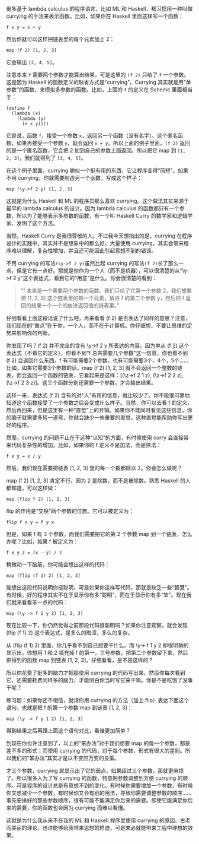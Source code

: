 很多基于 lambda calculus 的程序语言，比如 ML 和 Haskell，都习惯用一种叫做 currying 的手法来表示函数。比如，如果你在 Haskell 里面这样写一个函数：

    f x y = x + y

然后你就可以这样把链表里的每个元素加上 2：

    map (f 2) [1, 2, 3]

它会输出 `[3, 4, 5]`。

注意本来 `f` 需要两个参数才能算出结果，可是这里的 `(f 2)` 只给了 `f` 一个参数。这是因为 Haskell 的函数定义的缺省方式是“currying”。Currying 其实就是用“单参数”的函数，来模拟多参数的函数。比如，上面的 `f` 的定义在 Scheme 里面相当于：

    (define f
      (lambda (x)
        (lambda (y)
          (+ x y))))

它是说，函数 `f`，接受一个参数 `x`，返回另一个函数（没有名字）。这个匿名函数，如果再接受一个参数 `y`，就会返回 `x + y`。所以上面的例子里面，`(f 2)` 返回的是一个匿名函数，它会把 2 加到自己的参数上面返回。所以把它 map 到 `[1, 2, 3]`，我们就得到了 `[3, 4, 5]`。

在这个例子里面，currying 貌似一个挺有用的东西，它让程序变得“简短”。如果不用 currying，你就需要制造另一个函数，写成这个样子：

    map (\y->f 2 y) [1, 2, 3]

这就是为什么 Haskell 和 ML 的程序员那么喜欢 currying。这个做法其实来源于最早的 lambda calculus 的设计。因为 lambda calculus 的函数都只有一个参数，所以为了能够表示多参数的函数，有一个叫 Haskell Curry 的数学家和逻辑学家，发明了这个方法。

当然，Haskell Curry 是我很尊敬的人。不过我今天想指出的是，currying 在程序设计的实践中，其实并不是想象中的那么好。大量使用 currying，其实会带来程序难以理解，复杂性增加，并且还可能因此引起意想不到的错误。

不用 currying 的写法`(\y->f 2 y)`虽然比起 currying 的写法`(f 2)`长了那么一点，但是它有一点好。那就是你作为一个人（而不是机器），可以很清楚的从“\y->f 2 y”这个表达式，看到它的“用意”是什么。你会很清楚的看到：

> “f 本来是一个需要两个参数的函数。我们只给了它第一个参数 2。我们想要把 [1, 2, 3] 这个链表里的每一个元素，放进 f 的第二个参数 y，然后把 f 返回的结果一个一个的放进返回值的链表里。”

仔细看看上面这段话说了什么吧，再来看看 (f 2) 是否表达了同样的意思？注意，我们现在的“重点”在于你，一个人，而不在于计算机。你仔细想，不要让思维的定势来影响你的判断。

你发现了吗？(f 2) 并不完全的含有 \y->f 2 y 所表达的内容。因为单从 (f 2) 这个表达式（不看它的定义），你看不到“f 总共需要几个参数”这一信息，你也看不到 (f 2) 会返回什么东西。f 有可能需要2个参数，也有可能需要3个，4个，5个…… 比如，如果它需要3个参数的话，map (f 2) [1, 2, 3] 就不会返回一个整数的链表，而会返回一个函数的链表，它看起来是这样：[(\z->f 2 1 z), (\z->f 2 2 z), (\z->f 2 3 z)]。这三个函数分别还需要一个参数，才会输出结果。

这样一来，表达式 (f 2) 含有的对“人”有用的信息，就比较少了。你不能很可靠地知道这个函数接受了一个参数之后会变成什么样子。当然，你可以去看 f 的定义，然后再回来，但是这里有一种“直觉”上的开销。如果你不能同时看见这些信息，你的脑子就需要多转一道弯，你就会缺少一些重要的直觉。这种直觉能帮助你写出更好的程序。

然而，currying 的问题不止在于这种“认知”的方面，有时候使用 curry 会直接带来代码复杂性的增加。比如，如果你的 f 定义不是加法，而是除法：

    f x y = x / y

然后，我们现在需要把链表 [1, 2, 3] 里的每一个数都除以 2。你会怎么做呢？

map (f 2) [1, 2, 3] 肯定不行，因为 2 是除数，而不是被除数。熟悉 Haskell 的人都知道，可以这样做：

    map (flip f 2) [1, 2, 3]

flip 的作用是“交换”两个参数的位置。它可以被定义为：

    flip f x y = f y x

但是，如果 f 有 3 个参数，而我们需要把它的第 2 个参数 map 到一个链表，怎么办呢？比如，如果 f 被定义为：

    f x y z = (x - y) / z

稍微动一下脑筋，你可能会想出这样的代码：

    map (flip (f 1) 2) [1, 2, 3]

能想出这段代码说明你挺聪明，可是如果你这样写代码，那就是缺乏一些“智慧”。有时候，好的程序其实不在于显示你有多“聪明”，而在于显示你有多“笨”。现在我们就来看看笨一点的代码：

    map (\y -> f 1 y 2) [1, 2, 3]

现在比较一下，你仍然觉得之前那段代码很聪明吗？如果你注意观察，就会发现 (flip (f 1) 2) 这个表达式，是多么的晦涩，多么的复杂。

从 (flip (f 1) 2) 里面，你几乎看不到自己想要干什么。而 \y-> f 1 y 2 却很明确的显示出，你想用 1 和 2 填充掉 f 的第一，三号参数，把第二个参数留下来，然后把得到的函数 map 到链表 [1, 2, 3]。仔细看看，是不是这样的？

所以你花费了挺多的脑力才把那使用 currying 的代码写出来，然后你每次看到它，还需要耗费同样多的脑力，才能明白你当时写它来干嘛。你是不是吃饱了没事干呢？

练习题：如果你还不相信，就请你用 currying 的方法（加上 flip）表达下面这个语句，也就是把 f 的第一个参数 map 到链表 [1, 2, 3]：

    map (\y -> f y 1 2) [1, 2, 3]

得到结果之后再跟上面这个语句对比，看谁更加简单？

到现在你也许注意到了，以上的“笨办法”对于我们想要 map 的每一个参数，都是差不多的形式；而使用 currying 的代码，对于每个参数，形式有很大的差别。所以我们的“笨办法”其实才是以不变应万变的良策。

才三个参数，currying 就显示出了它的弱点，如果超过三个参数，那就更麻烦了。所以很多人为了写 currying 的函数，特意把参数调整到方便 currying 的顺序。可是程序的设计总是有意想不到的变化。有时候你需要增加一个参数，有时候你又想减少一个参数，有时候你又会有别的用法，导致你需要调整参数的顺序…… 事先安排好的那些参数顺序，很有可能不能满足你后来的需要。即使它能满足你后来的需要，你的函数也会因为 currying 而难以看懂。

这就是为什么我从来不在我的 ML 和 Haskell 程序里使用 currying 的原因。古老而美丽的理论，也许能够给我带来思想的启迪，可是未必就能带来工程中理想的效果。
